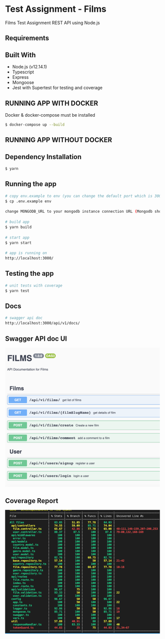 # Test Assignment - Films
Films Test Assignment REST API using Node.js

## Requirements

## Built With
- Node.js (v12.14.1)
- Typescript
- Express
- Mongoose
- Jest with Supertest for testing and coverage

## RUNNING APP WITH DOCKER
Docker & docker-compose must be installed

```bash
$ docker-compose up --build
```

## RUNNING APP WITHOUT DOCKER

## Dependency Installation

```bash
$ yarn 
```
## Running the app

```bash
# copy env.example to env (you can change the default port which is 3000)
$ cp .env.example env

change MONGODB_URL to your mongodb instance connection URL (Mongodb should be installed and running)

# build app
$ yarn build

# start app
$ yarn start

# app is running on
http://localhost:3000/

```
## Testing the app

```bash
# unit tests with coverage
$ yarn test

```

## Docs

```bash
# swagger api doc
http://localhost:3000/api/v1/docs/

```

## Swagger API doc UI

![Swagger UI](https://github.com/yogeshkathayat/test-assignment-films/raw/master/swagger.png)

## Coverage Report

![Unit Test with coverage](https://github.com/yogeshkathayat/test-assignment-films/raw/master/coverage.png)
